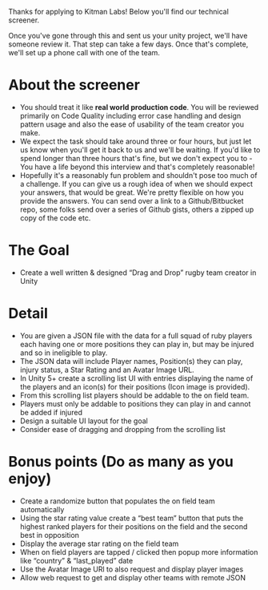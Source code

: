 Thanks for applying to Kitman Labs! Below you'll find our technical screener.

Once you've gone through this and sent us your unity project, we'll have someone review it. That step can take a few days. Once that's complete, we'll set up a phone call with one of the team.

# About the screener
- You should treat it like **real world production code**. You will be reviewed primarily on Code Quality including error case handling and design pattern usage and also the ease of usability of the team creator you make.
- We expect the task should take around three or four hours, but just let us know when you'll get it back to us and we'll be waiting. If you'd like to spend longer than three hours that's fine, but we don't expect you to - You have a life beyond this interview and that's completely reasonable!
- Hopefully it's a reasonably fun problem and shouldn't pose too much of a challenge. If you can give us a rough idea of when we should expect your answers, that would be great. We're pretty flexible on how you provide the answers. You can send over a link to a Github/Bitbucket repo, some folks send over a series of Github gists, others a zipped up copy of the code etc.

# The Goal
- Create a well written & designed “Drag and Drop” rugby team creator in Unity

# Detail
- You are given a JSON file with the data for a full squad of ruby players each having one or more positions they can play in, but may be injured and so in ineligible to play.
- The JSON data will include Player names, Position(s) they can play, injury status, a Star Rating and an Avatar Image URL.
- In Unity 5+ create a scrolling list UI with entries displaying the name of the players and an icon(s) for their positions (Icon image is provided).
- From this scrolling list players should be addable to the on field team.
- Players must only be addable to positions they can play in and cannot be added if injured
- Design a suitable UI layout for the goal
- Consider ease of dragging and dropping from the scrolling list

# Bonus points (Do as many as you enjoy)
- Create a randomize button that populates the on field team automatically
- Using the star rating value create a “best team” button that puts the highest ranked players for their positions on the field and the second best in opposition
- Display the average star rating on the field team
- When on field players are tapped / clicked then popup more information like “country” & “last_played” date
- Use the Avatar Image URl to also request and display player images
- Allow web request to get and display other teams with remote JSON